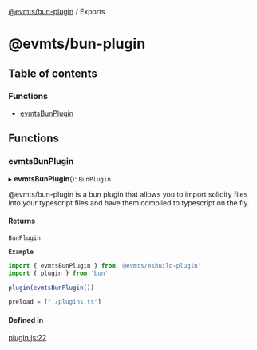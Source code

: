 [@evmts/bun-plugin](README.md) / Exports

# @evmts/bun-plugin

## Table of contents

### Functions

- [evmtsBunPlugin](modules.md#evmtsbunplugin)

## Functions

### evmtsBunPlugin

▸ **evmtsBunPlugin**(): `BunPlugin`

@evmts/bun-plugin is a bun plugin that allows you to import solidity files into your typescript files
and have them compiled to typescript on the fly.

#### Returns

`BunPlugin`

**`Example`**

```ts plugin.ts
import { evmtsBunPlugin } from '@evmts/esbuild-plugin'
import { plugin } from 'bun'

plugin(evmtsBunPlugin())
```

```ts bunfig.toml
preload = ["./plugins.ts"]
```

#### Defined in

[plugin.js:22](https://github.com/evmts/evmts-monorepo/blob/main/bundler/bun/src/plugin.js#L22)
